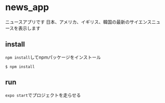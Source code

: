 # news_app

ニュースアプリです
日本、アメリカ、イギリス、韓国の最新のサイエンスニュースを表示します

## install
`npm install`してnpmパッケージをインストール

```
$ npm install
```

## run
`expo start`でプロジェクトを走らせる
